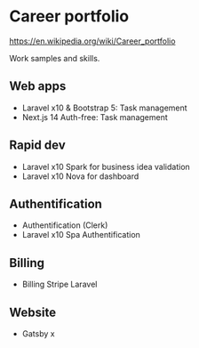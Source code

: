 # Career portfolio

https://en.wikipedia.org/wiki/Career_portfolio

Work samples and skills. 

## Web apps
- Laravel x10 & Bootstrap 5: Task management
- Next.js 14 Auth-free: Task management

## Rapid dev
- Laravel x10 Spark for business idea validation
- Laravel x10 Nova for dashboard

## Authentification
- Authentification (Clerk)
- Laravel x10 Spa Authentification

## Billing
- Billing Stripe Laravel

## Website
- Gatsby x
